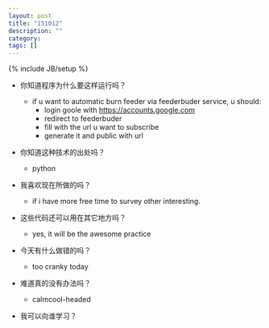```yaml
---
layout: post
title: "151012"
description: ""
category: 
tags: []
---
```

{% include JB/setup %}

* 你知道程序为什么要这样运行吗？
  * if u want to automatic burn feeder via feederbuder service, u should:
    * login goole with https://accounts.google.com
    * redirect to feederbuder
    * fill with the url u want to subscribe
    * generate it and public with url

* 你知道这种技术的出处吗？
  * python

* 我喜欢现在所做的吗？
  * if i have more free time to survey other interesting.

* 这些代码还可以用在其它地方吗？
  * yes, it will be the awesome practice

* 今天有什么做错的吗？
  * too cranky today

* 难道真的没有办法吗？
  * calmcool-headed 

* 我可以向谁学习？
 
